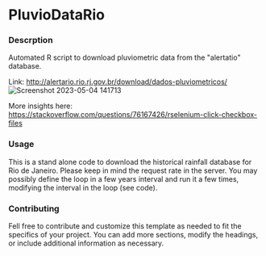 # PluvioDataRio
### Descrption
Automated R script to download pluviometric data from the "alertatio" database.

Link: http://alertario.rio.rj.gov.br/download/dados-pluviometricos/
![Screenshot 2023-05-04 141713](https://user-images.githubusercontent.com/16205334/236201369-08d1803f-b7e8-4f8d-ab3a-d25616ce1c78.png)

More insights here: https://stackoverflow.com/questions/76167426/rselenium-click-checkbox-files

### Usage
This is a stand alone code to download the historical rainfall database for Rio de Janeiro. Please keep in mind the request rate in the server. You may possibly define the loop in a few years interval and run it a few times, modifying the interval in the loop (see code). 

### Contributing
Fell free to contribute and customize this template as needed to fit the specifics of your project. You can add more sections, modify the headings, or include additional information as necessary.
